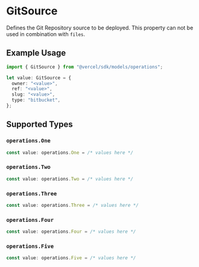 # GitSource

Defines the Git Repository source to be deployed. This property can not be used in combination with `files`.

## Example Usage

```typescript
import { GitSource } from "@vercel/sdk/models/operations";

let value: GitSource = {
  owner: "<value>",
  ref: "<value>",
  slug: "<value>",
  type: "bitbucket",
};
```

## Supported Types

### `operations.One`

```typescript
const value: operations.One = /* values here */
```

### `operations.Two`

```typescript
const value: operations.Two = /* values here */
```

### `operations.Three`

```typescript
const value: operations.Three = /* values here */
```

### `operations.Four`

```typescript
const value: operations.Four = /* values here */
```

### `operations.Five`

```typescript
const value: operations.Five = /* values here */
```

